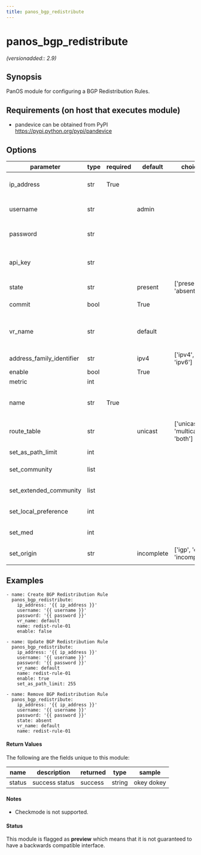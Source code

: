```yaml
---
title: panos_bgp_redistribute
---
```

# panos_bgp_redistribute

_(versionadded:: 2.9)_


## Synopsis

PanOS module for configuring a BGP Redistribution Rules.


## Requirements (on host that executes module)

- pandevice can be obtained from PyPI https://pypi.python.org/pypi/pandevice

## Options

| parameter | type | required | default | choices | comments |
| --- | --- | --- | --- | --- | --- |
| ip_address | str | True |  |  | IP address (or hostname) of PAN-OS device being configured |
| username | str |  | admin |  | Username credentials to use for auth unless I(api_key) is set |
| password | str |  |  |  | Password credentials to use for auth unless I(api_key) is set |
| api_key | str |  |  |  | API key that can be used instead of I(username)/I(password) credentials |
| state | str |  | present | ['present', 'absent'] | Add or remove BGP Aggregate Policy |
| commit | bool |  | True |  | Commit configuration if changed |
| | | | | | |
| vr_name | str |  | default |  | Name of the virtual router; it must already exist; see panos_virtual_router |
| | | | | | |
| address_family_identifier | str |  | ipv4 | ['ipv4', 'ipv6'] | Address Family Identifier |
| enable | bool |  | True |  | Enable rule |
| metric | int |  |  |  | Metric value |
| name | str | True |  |  | Name of rule; must match a defined Redistribution Profile in the virtual router |
| route_table | str |  | unicast | ['unicast', 'multicast', 'both'] | Summarize route |
| set_as_path_limit | int |  |  |  | Add the AS_PATHLIMIT path attribute |
| set_community | list |  |  |  | Add the COMMUNITY path attribute |
| set_extended_community | list |  |  |  | Add the EXTENDED COMMUNITY path attribute |
| set_local_preference | int |  |  |  | Add the LOCAL_PREF path attribute |
| set_med | int |  |  |  | Add the MULTI_EXIT_DISC path attribute |
| set_origin | str |  | incomplete | ['igp', 'egp', 'incomplete'] | New route origin |
| | | | | | |

## Examples

    - name: Create BGP Redistribution Rule
      panos_bgp_redistribute:
        ip_address: '{{ ip_address }}'
        username: '{{ username }}'
        password: '{{ password }}'
        vr_name: default
        name: redist-rule-01
        enable: false

    - name: Update BGP Redistribution Rule
      panos_bgp_redistribute:
        ip_address: '{{ ip_address }}'
        username: '{{ username }}'
        password: '{{ password }}'
        vr_name: default
        name: redist-rule-01
        enable: true
        set_as_path_limit: 255

    - name: Remove BGP Redistribution Rule
      panos_bgp_redistribute:
        ip_address: '{{ ip_address }}'
        username: '{{ username }}'
        password: '{{ password }}'
        state: absent
        vr_name: default
        name: redist-rule-01

#### Return Values

The following are the fields unique to this module:

| name | description | returned | type | sample |
| --- | --- | --- | --- | --- |
| status | success status | success | string | okey dokey |

#### Notes

- Checkmode is not supported.


#### Status

This module is flagged as **preview** which means that it is not guaranteed to have a backwards compatible interface.

